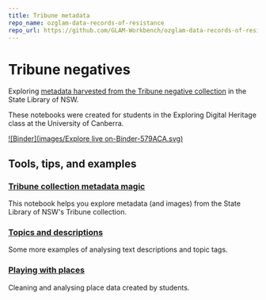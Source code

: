 ```yaml
---
title: Tribune metadata
repo_name: ozglam-data-records-of-resistance
repo_url: https://github.com/GLAM-Workbench/ozglam-data-records-of-resistance
---
```


# Tribune negatives

Exploring [metadata harvested from the Tribune negative collection](https://timsherratt.org/research-notebook/records-resistance/notes/tribune-metadata/) in the State Library of NSW.

These notebooks were created for students in the Exploring Digital Heritage class at the University of Canberra.

[![Binder](images/Explore live on-Binder-579ACA.svg)](https://mybinder.org/v2/gh/GLAM-Workbench/ozglam-data-records-of-resistance/master)

## Tools, tips, and examples

### [Tribune collection metadata magic](https://nbviewer.jupyter.org/github/GLAM-Workbench/ozglam-data-records-of-resistance/blob/master/Exploring-Tribune-negatives-metadata.ipynb)  
This notebook helps you explore metadata (and images) from the State Library of NSW's Tribune collection.

### [Topics and descriptions](https://nbviewer.jupyter.org/github/GLAM-Workbench/ozglam-data-records-of-resistance/blob/master/Topics-and-descriptions.ipynb)  
Some more examples of analysing text descriptions and topic tags.

### [Playing with places](https://github.com/GLAM-Workbench/ozglam-data-records-of-resistance/blob/master/Playing-with-places.ipynb)
Cleaning and analysing place data created by students.
